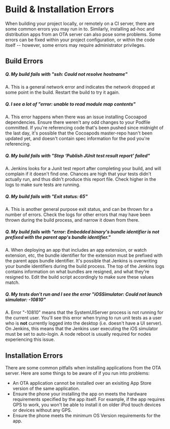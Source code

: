 # Build & Installation Errors

When building your project locally, or remotely on a CI server, there are some common errors you may run in to. Similarly, installing ad-hoc and distribution apps from an OTA server can also pose some problems. Some errors can be fixed within your project configuration, or within the code itself -- however, some errors may require administrator privileges.

## Build Errors

##### Q. My build fails with "ssh: Could not resolve hostname"
A. This is a general network error and indicates the network dropped at some point in the build. Restart the build to try it again.

##### Q. I see a lot of "error: unable to read module map contents"
A. This error happens when there was an issue installing Cocoapod dependencies. Ensure there weren't any odd changes to your Podfile committed. If you're referencing code that's been pushed since midnight of the last day, it's possible that the Cocoapods master-repo hasn't been updated yet, and doesn't contain spec information for the pod you're referencing.

##### Q. My build fails with "Step ‘Publish JUnit test result report’ failed"
A. Jenkins looks for a Junit test report after completing your build, and will complain if it doesn't find one. Chances are high that your tests didn't actually run, and thus didn't produce this report file. Check higher in the logs to make sure tests are running.

##### Q. My build fails with "Exit status: 65"
A. This is another general purpose exit status, and can be thrown for a number of errors. Check the logs for other errors that may have been thrown during the build process, and narrow it down from there.

##### Q. My build fails with "error: Embedded binary's bundle identifier is not prefixed with the parent app's bundle identifier."
A. When deploying an app that includes an app extension, or watch extension, etc, the bundle identifier for the extension must be prefixed with the parent apps bundle identifier. It's possible that Jenkins is overwriting your bundle identifiers during the build process. The top of the Jenkins logs contains information on what bundles are resigned, and what they're resigned to. Edit the build script accordingly to make sure these values match.

##### Q. My tests don't run and I see the error "iOSSimulator: Could not launch simulator: -10810"
A. Error "-10810" means that the SystemUIServer process is not running for the current user. You'll see this error when trying to run unit tests as a user who is **not** currently logged into the desktop (i.e. doesn't have a UI server). On Jenkins, this means that the Jenkins user executing the iOS simulator must be set to auto-login. A node reboot is usually required for nodes experiencing this issue.

## Installation Errors

There are some common pitfalls when installing applications from the OTA server. Here are some things to be aware of if you run into problems:

- An OTA application cannot be installed over an exisiting App Store version of the same application.
- Ensure the phone your installing the app on meets the hardware requirements specified by the app itself. For example, if the app requires GPS to work, you won't be able to install it on older iPod touch devices or devices without any GPS.
- Ensure the phone meets the minimum OS Version requirements for the app.
